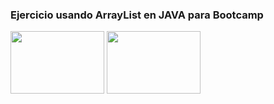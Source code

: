 ### Ejercicio usando ArrayList en JAVA para Bootcamp
<img width=150 height= 100 src="https://github.com/Pedro410Ar/Codeki_1sem/blob/master/isologo-codeki.png"/> 
<img width=150 height= 100 src="https://github.com/Pedro410Ar/Codeki_1sem/blob/master/logo%20IT%20patagonia.jfif"/> 

